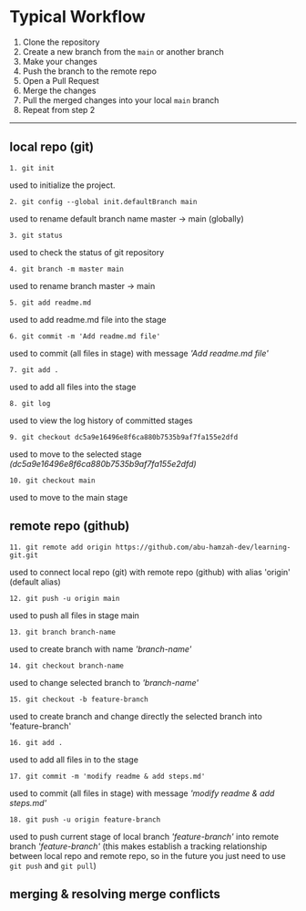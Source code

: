 # Typical Workflow
1. Clone the repository
2. Create a new branch from the `main` or another branch
3. Make your changes
4. Push the branch to the remote repo
5. Open a Pull Request
6. Merge the changes
7. Pull the merged changes into your local `main` branch
8. Repeat from step 2


---


## local repo (git)
    1. git init
used to initialize the project.


    2. git config --global init.defaultBranch main
used to rename default branch name master -> main (globally)


    3. git status
used to check the status of git repository


    4. git branch -m master main
used to rename branch master -> main


    5. git add readme.md
used to add readme.md file into the stage


    6. git commit -m 'Add readme.md file'
used to commit (all files in stage) with message _'Add readme.md file'_


    7. git add .
used to add all files into the stage


    8. git log
used to view the log history of committed stages


    9. git checkout dc5a9e16496e8f6ca880b7535b9af7fa155e2dfd
used to move to the selected stage _(dc5a9e16496e8f6ca880b7535b9af7fa155e2dfd)_


    10. git checkout main
used to move to the main stage




## remote repo (github)

    11. git remote add origin https://github.com/abu-hamzah-dev/learning-git.git
used to connect local repo (git) with remote repo (github) with alias 'origin' (default alias)


    12. git push -u origin main
used to push all files in stage main


    13. git branch branch-name
used to create branch with name _'branch-name'_


    14. git checkout branch-name
used to change selected branch to _'branch-name'_


    15. git checkout -b feature-branch
used to create branch and change directly the selected branch into 'feature-branch'


    16. git add .
used to add all files in to the stage


    17. git commit -m 'modify readme & add steps.md'
used to commit (all files in stage) with message _'modify readme & add steps.md'_


    18. git push -u origin feature-branch
used to push current stage of local branch _'feature-branch'_ into remote branch _'feature-branch'_ (this makes establish a tracking relationship between local repo and remote repo, so in the future you just need to use `git push` and `git pull`)
 

## merging & resolving merge conflicts
